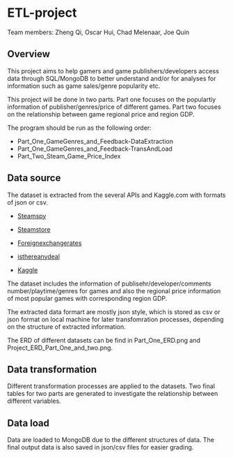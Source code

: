 # ETL-project

Team members: Zheng Qi, Oscar Hui, Chad Melenaar, Joe Quin

## Overview

This project aims to help gamers and game publishers/developers access data through SQL/MongoDB to better understand and/or for analyses for information such as game sales/genre popularity etc.

This project will be done in two parts. Part one focuses on the populartiy information of publisher/genres/price of different games. Part two focuses on the relationship between game regional price and region GDP.

The program should be run as the following order:

* Part_One_GameGenres_and_Feedback-DataExtraction
* Part_One_GameGenres_and_Feedback-TransAndLoad
* Part_Two_Steam_Game_Price_Index

## Data source

The dataset is extracted from the several APIs and Kaggle.com with formats of json or csv.

* [Steamspy](https://steamspy.com/api.php)

* [Steamstore](http://store.steampowered.com/api/appdetails/)

* [Foreignexchangerates](https://exchangeratesapi.io/)

* [isthereanydeal](https://api.isthereanydeal.com/)

* [Kaggle](https://www.kaggle.com/)

The dataset includes the information of publisehr/developer/comments number/playtime/genres for games and also the regional price information of most popular games with corresponding region GDP.

The extracted data formart are mostly json style, which is stored as csv or json format on local machine for later transfomration processes, depending on the structure of extracted information.

The ERD of different datasets can be find in Part_One_ERD.png and Project_ERD_Part_One_and_two.png.

## Data transformation

Different transformation processes are applied to the datasets. Two final tables for two parts are generated to investigate the relationship between different variables.

## Data load

Data are loaded to MongoDB due to the different structures of data.
The final output data is also saved in json/csv files for easier grading.
